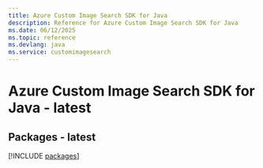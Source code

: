 ```yaml
---
title: Azure Custom Image Search SDK for Java
description: Reference for Azure Custom Image Search SDK for Java
ms.date: 06/12/2025
ms.topic: reference
ms.devlang: java
ms.service: customimagesearch
---
```

# Azure Custom Image Search SDK for Java - latest
## Packages - latest
[!INCLUDE [packages](custom-image-search-index.md)]